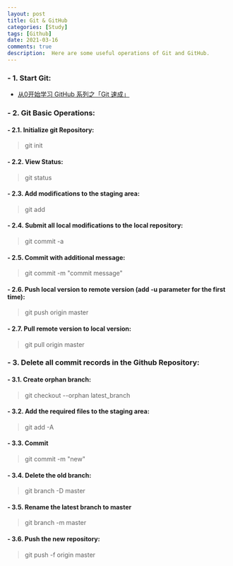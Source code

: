 ```yaml
---
layout: post
title: Git & GitHub
categories: [Study]
tags: [Github]
date: 2021-03-16
comments: true
description:  Here are some useful operations of Git and GitHub.
---
```


### - 1. Start Git:
- [从0开始学习 GitHub 系列之「Git 速成」](https://zhuanlan.zhihu.com/p/21269318)
  
### - 2. Git Basic Operations:

#### - 2.1. Initialize git Repository:
> git init

#### - 2.2. View Status:
> git status

#### - 2.3. Add modifications to the staging area:
> git add

#### - 2.4. Submit all local modifications to the local repository:
> git commit -a

#### - 2.5. Commit with additional message:
> git commit -m "commit message"

#### - 2.6. Push local version to remote version (add -u parameter for the first time):
> git push origin master

#### - 2.7. Pull remote version to local version:
> git pull origin master

### - 3. Delete all commit records in the Github Repository:

#### - 3.1. Create orphan branch:

> git checkout --orphan latest_branch

#### - 3.2. Add the required files to the staging area:

> git add -A

#### - 3.3. Commit

> git commit -m "new"

#### - 3.4. Delete the old branch:

> git branch -D master

#### - 3.5. Rename the latest branch to master
> git branch -m master

#### - 3.6. Push the new repository:

> git push -f origin master
